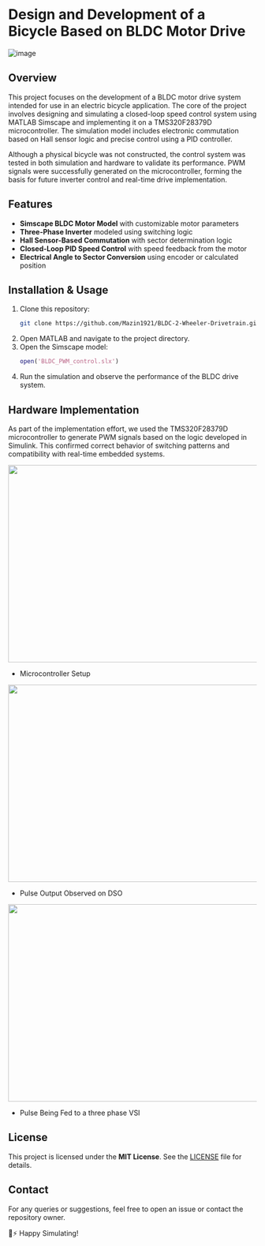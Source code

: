 # Design and Development of a Bicycle Based on BLDC Motor Drive 

![image](https://github.com/user-attachments/assets/6dc2208d-24f2-4b74-bdf7-e01fe8afd57b)

## Overview

This project focuses on the development of a BLDC motor drive system intended for use in an electric bicycle application. The core of the project involves designing and simulating a closed-loop speed control system using MATLAB Simscape and implementing it on a TMS320F28379D microcontroller. The simulation model includes electronic commutation based on Hall sensor logic and precise control using a PID controller.

Although a physical bicycle was not constructed, the control system was tested in both simulation and hardware to validate its performance. PWM signals were successfully generated on the microcontroller, forming the basis for future inverter control and real-time drive implementation.

## Features

- **Simscape BLDC Motor Model** with customizable motor parameters  
- **Three-Phase Inverter** modeled using switching logic  
- **Hall Sensor-Based Commutation** with sector determination logic  
- **Closed-Loop PID Speed Control** with speed feedback from the motor  
- **Electrical Angle to Sector Conversion** using encoder or calculated position

## Installation & Usage

1. Clone this repository:
   ```bash
   git clone https://github.com/Mazin1921/BLDC-2-Wheeler-Drivetrain.git
   ```
2. Open MATLAB and navigate to the project directory.
3. Open the Simscape model:
   ```matlab
   open('BLDC_PWM_control.slx')
   ```
4. Run the simulation and observe the performance of the BLDC drive system.

## Hardware Implementation

As part of the implementation effort, we used the TMS320F28379D microcontroller to generate PWM signals based on the logic developed in Simulink. This confirmed correct behavior of switching patterns and compatibility with real-time embedded systems.

<img src="https://github.com/user-attachments/assets/13b6a06f-1b0f-4daf-8164-b03c01c885bf" width="600" height="400"/>

- Microcontroller Setup

<img src="https://github.com/user-attachments/assets/2c94e79a-ebbe-4b97-990d-c4e4904196b8" width="600" height="400"/>

- Pulse Output Observed on DSO

<img src="https://github.com/user-attachments/assets/a02a0b28-3012-42a9-a272-009d0259db85" width="600" height="400"/>

- Pulse Being Fed to a three phase VSI

## License

This project is licensed under the **MIT License**. See the [LICENSE](LICENSE) file for details.

## Contact

For any queries or suggestions, feel free to open an issue or contact the repository owner.

🚴⚡ Happy Simulating!



